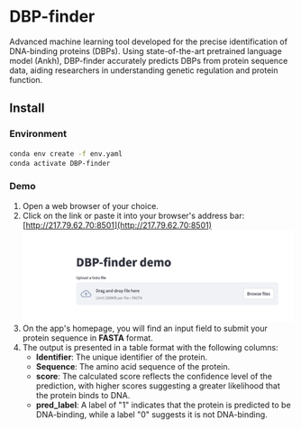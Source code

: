 # DBP-finder
Advanced machine learning tool developed for the precise identification of DNA-binding proteins (DBPs). Using state-of-the-art pretrained language model (Ankh), DBP-finder accurately predicts DBPs from protein sequence data, aiding researchers in understanding genetic regulation and protein function.


## Install

### Environment
```bash
conda env create -f env.yaml
conda activate DBP-finder
```

### Demo
1. Open a web browser of your choice.
2. Click on the link or paste it into your browser's address bar: [http://217.79.62.70:8501](http://217.79.62.70:8501)
![alt text](images/web-server.png)
3. On the app's homepage, you will find an input field to submit your protein sequence in __FASTA__ format.
4. The output is presented in a table format with the following columns:
   - **Identifier**: The unique identifier of the protein.
   - **Sequence**: The amino acid sequence of the protein.
   - **score**: The calculated score reflects the confidence level of the prediction, with higher scores suggesting a greater likelihood that the protein binds to DNA.
   - **pred_label**: A label of "1" indicates that the protein is predicted to be DNA-binding, while a label "0" suggests it is not DNA-binding.
